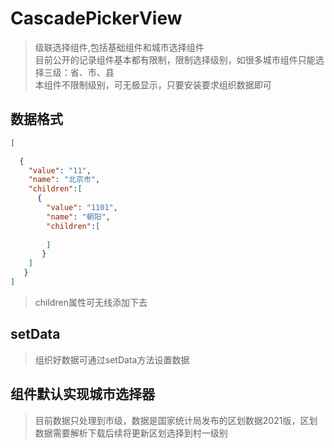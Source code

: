 # CascadePickerView
> 级联选择组件,包括基础组件和城市选择组件   
> 目前公开的记录组件基本都有限制，限制选择级别，如很多城市组件只能选择三级：省、市、县   
> 本组件不限制级别，可无极显示，只要安装要求组织数据即可   
## 数据格式
````json
[

  {
    "value": "11",
    "name": "北京市",
    "children":[
      {
        "value": "1101",
        "name": "朝阳",
        "children":[
          
        ]
       }
    ]
   }
]
````
> children属性可无线添加下去
## setData
> 组织好数据可通过setData方法设置数据
## 组件默认实现城市选择器
> 目前数据只处理到市级，数据是国家统计局发布的区划数据2021版，区划数据需要解析下载后续将更新区划选择到村一级别
